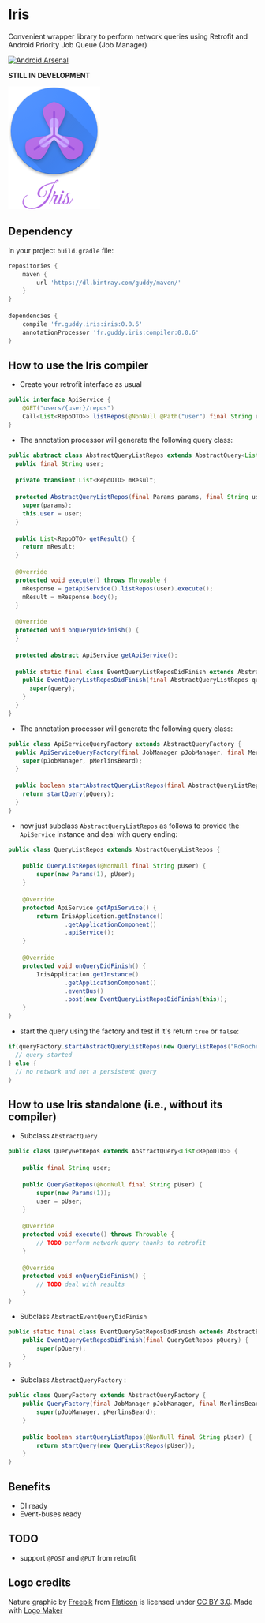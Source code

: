 # Iris

Convenient wrapper library to perform network queries using Retrofit and Android Priority Job Queue (Job Manager)

[![Android Arsenal](https://img.shields.io/badge/Android%20Arsenal-Iris-brightgreen.svg?style=flat)](https://android-arsenal.com/details/1/5703)

**STILL IN DEVELOPMENT**

![logo](https://raw.githubusercontent.com/RoRoche/Iris/master/assets/logo.png)

## Dependency

In your project `build.gradle` file:

```groovy
repositories {
    maven {
        url 'https://dl.bintray.com/guddy/maven/'
    }
}

dependencies {
    compile 'fr.guddy.iris:iris:0.0.6'
    annotationProcessor 'fr.guddy.iris:compiler:0.0.6'
}
```

## How to use the Iris compiler

- Create your retrofit interface as usual

```java
public interface ApiService {
    @GET("users/{user}/repos")
    Call<List<RepoDTO>> listRepos(@NonNull @Path("user") final String user);
}
```

- The annotation processor will generate the following query class:

```java
public abstract class AbstractQueryListRepos extends AbstractQuery<List<RepoDTO>> {
  public final String user;

  private transient List<RepoDTO> mResult;

  protected AbstractQueryListRepos(final Params params, final String user) {
    super(params);
    this.user = user;
  }

  public List<RepoDTO> getResult() {
    return mResult;
  }

  @Override
  protected void execute() throws Throwable {
    mResponse = getApiService().listRepos(user).execute();
    mResult = mResponse.body();
  }

  @Override
  protected void onQueryDidFinish() {
  }

  protected abstract ApiService getApiService();

  public static final class EventQueryListReposDidFinish extends AbstractEventQueryDidFinish<AbstractQueryListRepos> {
    public EventQueryListReposDidFinish(final AbstractQueryListRepos query) {
      super(query);
    }
  }
}
```

- The annotation processor will generate the following query class:

```java
public class ApiServiceQueryFactory extends AbstractQueryFactory {
  public ApiServiceQueryFactory(final JobManager pJobManager, final MerlinsBeard pMerlinsBeard) {
    super(pJobManager, pMerlinsBeard);
  }

  public boolean startAbstractQueryListRepos(final AbstractQueryListRepos pQuery) {
    return startQuery(pQuery);
  }
}
```

- now just subclass `AbstractQueryListRepos` as follows to provide the `ApiService` instance and deal with query ending:

```java
public class QueryListRepos extends AbstractQueryListRepos {

    public QueryListRepos(@NonNull final String pUser) {
        super(new Params(1), pUser);
    }

    @Override
    protected ApiService getApiService() {
        return IrisApplication.getInstance()
                .getApplicationComponent()
                .apiService();
    }

    @Override
    protected void onQueryDidFinish() {
        IrisApplication.getInstance()
                .getApplicationComponent()
                .eventBus()
                .post(new EventQueryListReposDidFinish(this));
    }
}
```

- start the query using the factory and test if it's return `true` or `false`:

```java
if(queryFactory.startAbstractQueryListRepos(new QueryListRepos("RoRoche"))) {
  // query started
} else {
  // no network and not a persistent query
}
```

## How to use Iris standalone (i.e., without its compiler)

- Subclass `AbstractQuery`

```java
public class QueryGetRepos extends AbstractQuery<List<RepoDTO>> {

    public final String user;

    public QueryGetRepos(@NonNull final String pUser) {
        super(new Params(1));
        user = pUser;
    }

    @Override
    protected void execute() throws Throwable {
        // TODO perform network query thanks to retrofit
    }

    @Override
    protected void onQueryDidFinish() {
        // TODO deal with results
    }
}
```

- Subclass `AbstractEventQueryDidFinish`

```java
public static final class EventQueryGetReposDidFinish extends AbstractEventQueryDidFinish<QueryGetRepos> {
    public EventQueryGetReposDidFinish(final QueryGetRepos pQuery) {
        super(pQuery);
    }
}
```

- Subclass `AbstractQueryFactory` :

```java
public class QueryFactory extends AbstractQueryFactory {
    public QueryFactory(final JobManager pJobManager, final MerlinsBeard pMerlinsBeard) {
        super(pJobManager, pMerlinsBeard);
    }

    public boolean startQueryListRepos(@NonNull final String pUser) {
        return startQuery(new QueryListRepos(pUser));
    }
}
```

## Benefits

- DI ready
- Event-buses ready

## TODO

- support `@POST` and `@PUT` from retrofit

## Logo credits

Nature graphic by <a href="http://www.flaticon.com/authors/freepik">Freepik</a> from <a href="http://www.flaticon.com/">Flaticon</a> is licensed under <a href="http://creativecommons.org/licenses/by/3.0/" title="Creative Commons BY 3.0">CC BY 3.0</a>. Made with <a href="http://logomakr.com" title="Logo Maker">Logo Maker</a>
